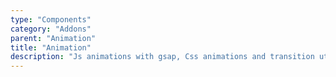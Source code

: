 ```yaml
---
type: "Components"
category: "Addons"
parent: "Animation"
title: "Animation"
description: "Js animations with gsap, Css animations and transition util with classes/mixins."
---
```

